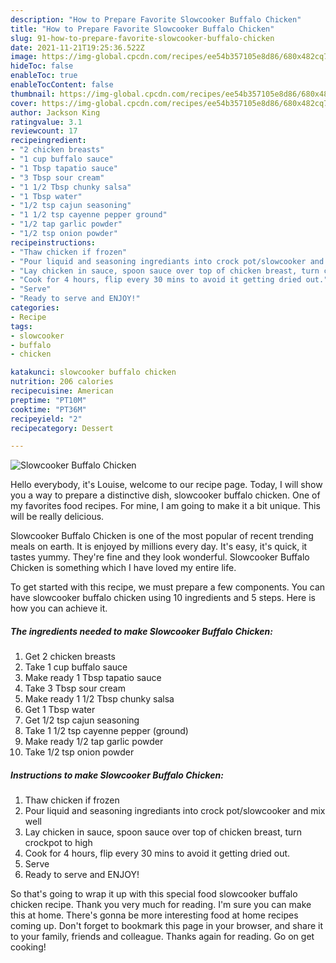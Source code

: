 ```yaml
---
description: "How to Prepare Favorite Slowcooker Buffalo Chicken"
title: "How to Prepare Favorite Slowcooker Buffalo Chicken"
slug: 91-how-to-prepare-favorite-slowcooker-buffalo-chicken
date: 2021-11-21T19:25:36.522Z
image: https://img-global.cpcdn.com/recipes/ee54b357105e8d86/680x482cq70/slowcooker-buffalo-chicken-recipe-main-photo.jpg
hideToc: false
enableToc: true
enableTocContent: false
thumbnail: https://img-global.cpcdn.com/recipes/ee54b357105e8d86/680x482cq70/slowcooker-buffalo-chicken-recipe-main-photo.jpg
cover: https://img-global.cpcdn.com/recipes/ee54b357105e8d86/680x482cq70/slowcooker-buffalo-chicken-recipe-main-photo.jpg
author: Jackson King
ratingvalue: 3.1
reviewcount: 17
recipeingredient:
- "2 chicken breasts"
- "1 cup buffalo sauce"
- "1 Tbsp tapatio sauce"
- "3 Tbsp sour cream"
- "1 1/2 Tbsp chunky salsa"
- "1 Tbsp water"
- "1/2 tsp cajun seasoning"
- "1 1/2 tsp cayenne pepper ground"
- "1/2 tap garlic powder"
- "1/2 tsp onion powder"
recipeinstructions:
- "Thaw chicken if frozen"
- "Pour liquid and seasoning ingrediants into crock pot/slowcooker and mix well"
- "Lay chicken in sauce, spoon sauce over top of chicken breast, turn crockpot to high"
- "Cook for 4 hours, flip every 30 mins to avoid it getting dried out."
- "Serve"
- "Ready to serve and ENJOY!"
categories:
- Recipe
tags:
- slowcooker
- buffalo
- chicken

katakunci: slowcooker buffalo chicken 
nutrition: 206 calories
recipecuisine: American
preptime: "PT10M"
cooktime: "PT36M"
recipeyield: "2"
recipecategory: Dessert

---
```



![Slowcooker Buffalo Chicken](https://img-global.cpcdn.com/recipes/ee54b357105e8d86/680x482cq70/slowcooker-buffalo-chicken-recipe-main-photo.jpg)

Hello everybody, it's Louise, welcome to our recipe page. Today, I will show you a way to prepare a distinctive dish, slowcooker buffalo chicken. One of my favorites food recipes. For mine, I am going to make it a bit unique. This will be really delicious.

Slowcooker Buffalo Chicken is one of the most popular of recent trending meals on earth. It is enjoyed by millions every day. It's easy, it's quick, it tastes yummy. They're fine and they look wonderful. Slowcooker Buffalo Chicken is something which I have loved my entire life.




To get started with this recipe, we must prepare a few components. You can have slowcooker buffalo chicken using 10 ingredients and 5 steps. Here is how you can achieve it.

<!--inarticleads1-->

##### The ingredients needed to make Slowcooker Buffalo Chicken:

1. Get 2 chicken breasts
1. Take 1 cup buffalo sauce
1. Make ready 1 Tbsp tapatio sauce
1. Take 3 Tbsp sour cream
1. Make ready 1 1/2 Tbsp chunky salsa
1. Get 1 Tbsp water
1. Get 1/2 tsp cajun seasoning
1. Take 1 1/2 tsp cayenne pepper (ground)
1. Make ready 1/2 tap garlic powder
1. Take 1/2 tsp onion powder




<!--inarticleads2-->

##### Instructions to make Slowcooker Buffalo Chicken:

1. Thaw chicken if frozen
1. Pour liquid and seasoning ingrediants into crock pot/slowcooker and mix well
1. Lay chicken in sauce, spoon sauce over top of chicken breast, turn crockpot to high
1. Cook for 4 hours, flip every 30 mins to avoid it getting dried out.
1. Serve
1. Ready to serve and ENJOY!



So that's going to wrap it up with this special food slowcooker buffalo chicken recipe. Thank you very much for reading. I'm sure you can make this at home. There's gonna be more interesting food at home recipes coming up. Don't forget to bookmark this page in your browser, and share it to your family, friends and colleague. Thanks again for reading. Go on get cooking!
